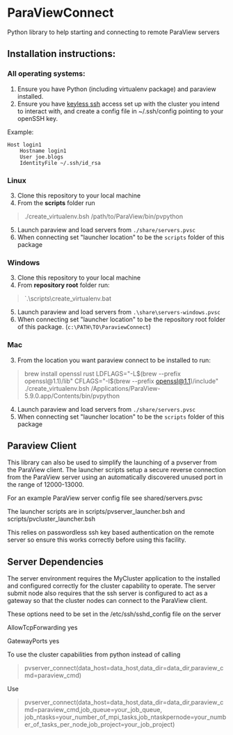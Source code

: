 # ParaViewConnect
Python library to help starting and connecting to remote ParaView servers

## Installation instructions:

### All operating systems:
1. Ensure you have Python (including virtualenv package) and paraview installed.
2. Ensure you have [keyless ssh](https://www.redhat.com/sysadmin/passwordless-ssh) access set up with the cluster you intend to interact with, and create a config file in ~/.ssh/config pointing to your openSSH key.

Example:
```
Host login1
    Hostname login1
    User joe.blogs
    IdentityFile ~/.ssh/id_rsa
```

### Linux
3. Clone this repository to your local machine
4. From the **scripts** folder run 

> ./create_virtualenv.bsh /path/to/ParaView/bin/pvpython

5. Launch paraview and load servers from `./share/servers.pvsc`
6. When connecting set "launcher location" to be the `scripts` folder of this package

### Windows
3. Clone this repository to your local machine
4. From **repository root** folder run:
> `.\scripts\create_virtualenv.bat 

5. Launch paraview and load servers from `.\share\servers-windows.pvsc` 
6. When connecting set "launcher location" to be the repository root folder of this package. (`c:\PATH\TO\ParaviewConnect`)

### Mac
3. From the location you want paraview connect to be installed to run:
> brew install openssl rust
LDFLAGS="-L$(brew --prefix openssl@1.1)/lib" CFLAGS="-I$(brew --prefix openssl@1.1)/include" ./create_virtualenv.bsh /Applications/ParaView-5.9.0.app/Contents/bin/pvpython

4. Launch paraview and load servers from `./share/servers.pvsc`
5. When connecting set "launcher location" to be the `scripts` folder of this package

Paraview Client
---------------

This library can also be used to simplify the launching of a pvserver from the ParaView client. The launcher scripts setup a secure reverse connection from the ParaView server using an automatically discovered unused port in the range of 12000-13000.

For an example ParaView server config file see shared/servers.pvsc

The launcher scripts are in scripts/pvserver_launcher.bsh and scripts/pvcluster_launcher.bsh

This relies on passwordless ssh key based authentication on the remote server so ensure this works correctly before using this facility.

Server Dependencies
-------------------

The server environment requires the MyCluster application to the installed and configured correctly for the cluster capability to operate.
The server submit node also requires that the ssh server is configured to act as a gateway so that the cluster nodes can connect to the ParaView client. 

These options need to be set in the /etc/ssh/sshd_config file on the server

AllowTcpForwarding yes

GatewayPorts yes 

To use the cluster capabilities from python instead of calling

> pvserver_connect(data_host=data_host,data_dir=data_dir,paraview_cmd=paraview_cmd)

Use

> pvserver_connect(data_host=data_host,data_dir=data_dir,paraview_cmd=paraview_cmd,job_queue=your_job_queue,
job_ntasks=your_number_of_mpi_tasks,job_ntaskpernode=your_number_of_tasks_per_node,job_project=your_job_project)

